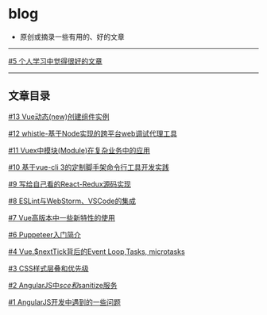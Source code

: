 # blog
* 原创或摘录一些有用的、好的文章

<hr>

[#5 个人学习中觉得很好的文章](https://github.com/masterkong/blog/issues/5)

<hr>

## 文章目录
[#13 Vue动态(new)创建组件实例](https://github.com/masterkong/blog/issues/13)

[#12 whistle-基于Node实现的跨平台web调试代理工具](https://github.com/masterkong/blog/issues/12)

[#11 Vuex中模块(Module)在复杂业务中的应用](https://github.com/masterkong/blog/issues/11)

[#10 基于vue-cli 3的定制脚手架命令行工具开发实践](https://github.com/masterkong/blog/issues/10)

[#9 写给自己看的React-Redux源码实现](https://github.com/masterkong/blog/issues/9)

[#8 ESLint与WebStorm、VSCode的集成](https://github.com/masterkong/blog/issues/8)

[#7 Vue高版本中一些新特性的使用](https://github.com/masterkong/blog/issues/7)

[#6 Puppeteer入门简介](https://github.com/masterkong/blog/issues/6)

[#4 Vue.$nextTick背后的Event Loop,Tasks, microtasks](https://github.com/masterkong/blog/issues/4)

[#3 CSS样式层叠和优先级](https://github.com/masterkong/blog/issues/3)

[#2 AngularJS中$sce和$sanitize服务](https://github.com/masterkong/blog/issues/2)

[#1 AngularJS开发中遇到的一些问题](https://github.com/masterkong/blog/issues/1)
